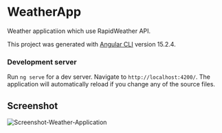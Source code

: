 # WeatherApp

Weather applicatiion which use RapidWeather API.

This project was generated with [Angular CLI](https://github.com/angular/angular-cli) version 15.2.4.

### Development server

Run `ng serve` for a dev server. Navigate to `http://localhost:4200/`. The application will automatically reload if you change any of the source files.

## Screenshot

<img src=".src/assets/weatherApp_ss.jpg" alt="Screenshot-Weather-Application">
